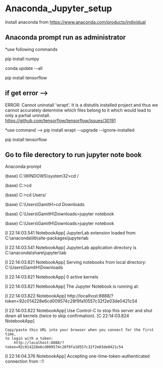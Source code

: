 # Anaconda_Jupyter_setup
Install anaconda from https://www.anaconda.com/products/individual
## Anaconda prompt run as administrator 

*use following commands 

pip install numpy
 
conda update --all

pip install tensorflow

## if get error --> 

ERROR: Cannot uninstall 'wrapt'. It is a distutils installed project and thus we cannot accurately determine which files belong to it which would lead to only a partial uninstall.
https://github.com/tensorflow/tensorflow/issues/30191

*use command --> pip install wrapt --upgrade --ignore-installed

pip install tensorflow

## Go to file derectory to run jupyter note book

Anaconda prompt 

(base) C:\WINDOWS\system32>cd /
 
(base) C:\>cd

(base) C:\>cd Users/

(base) C:\Users\GamitH>cd Downloads

(base) C:\Users\GamitH\Downloads>jupyter notebook

(base) C:\Users\GamitH\Downloads>jupyter notebook

[I 22:14:03.541 NotebookApp] JupyterLab extension loaded from C:\anaconda\lib\site-packages\jupyterlab

[I 22:14:03.541 NotebookApp] JupyterLab application directory is C:\anaconda\share\jupyter\lab

[I 22:14:03.821 NotebookApp] Serving notebooks from local directory: C:\Users\GamitH\Downloads

[I 22:14:03.821 NotebookApp] 0 active kernels

[I 22:14:03.821 NotebookApp] The Jupyter Notebook is running at:

[I 22:14:03.822 NotebookApp] http://localhost:8888/?token=92c014228e6cd009574c28f9fa10557c32f2e03de0421c54

[I 22:14:03.822 NotebookApp] Use Control-C to stop this server and shut down all kernels (twice to skip confirmation).
[C 22:14:03.824 NotebookApp]

    Copy/paste this URL into your browser when you connect for the first time,
    to login with a token:
        http://localhost:8888/?token=92c014228e6cd009574c28f9fa10557c32f2e03de0421c54

[I 22:14:04.376 NotebookApp] Accepting one-time-token-authenticated connection from ::1



